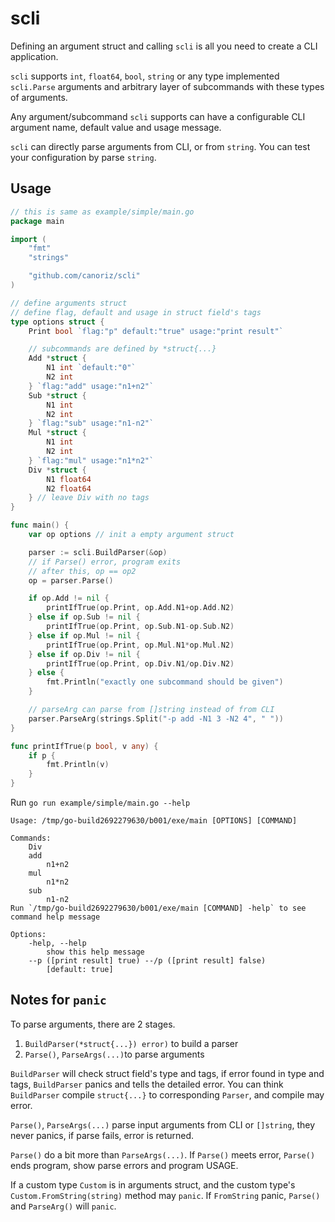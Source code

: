 # scli
Defining an argument struct and calling `scli` is all you need to create a CLI application.

`scli` supports `int`, `float64`, `bool`, `string` or any type implemented `scli.Parse`
arguments and arbitrary layer of subcommands with these types of arguments.

Any argument/subcommand `scli` supports can have a configurable CLI argument name, default value and
usage message.

`scli` can directly parse arguments from CLI, or from `string`. You can test your configuration
by parse `string`.

## Usage
```go
// this is same as example/simple/main.go
package main

import (
    "fmt"
    "strings"

    "github.com/canoriz/scli"
)

// define arguments struct
// define flag, default and usage in struct field's tags
type options struct {
    Print bool `flag:"p" default:"true" usage:"print result"`

    // subcommands are defined by *struct{...}
    Add *struct {
        N1 int `default:"0"`
        N2 int
    } `flag:"add" usage:"n1+n2"`
    Sub *struct {
        N1 int
        N2 int
    } `flag:"sub" usage:"n1-n2"`
    Mul *struct {
        N1 int
        N2 int
    } `flag:"mul" usage:"n1*n2"`
    Div *struct {
        N1 float64
        N2 float64
    } // leave Div with no tags
}

func main() {
    var op options // init a empty argument struct

    parser := scli.BuildParser(&op)
    // if Parse() error, program exits
    // after this, op == op2
    op = parser.Parse()

    if op.Add != nil {
        printIfTrue(op.Print, op.Add.N1+op.Add.N2)
    } else if op.Sub != nil {
        printIfTrue(op.Print, op.Sub.N1-op.Sub.N2)
    } else if op.Mul != nil {
        printIfTrue(op.Print, op.Mul.N1*op.Mul.N2)
    } else if op.Div != nil {
        printIfTrue(op.Print, op.Div.N1/op.Div.N2)
    } else {
        fmt.Println("exactly one subcommand should be given")
    }

    // parseArg can parse from []string instead of from CLI
    parser.ParseArg(strings.Split("-p add -N1 3 -N2 4", " "))
}

func printIfTrue(p bool, v any) {
    if p {
        fmt.Println(v)
    }
}
```

Run `go run example/simple/main.go --help`
```
Usage: /tmp/go-build2692279630/b001/exe/main [OPTIONS] [COMMAND]

Commands:
    Div
    add
        n1+n2
    mul
        n1*n2
    sub
        n1-n2
Run `/tmp/go-build2692279630/b001/exe/main [COMMAND] -help` to see command help message

Options:
    -help, --help
        show this help message
    --p ([print result] true) --/p ([print result] false)
        [default: true]
```

## Notes for `panic`
To parse arguments, there are 2 stages.
1. `BuildParser(*struct{...}) error)` to build a parser
2. `Parse()`, `ParseArgs(...)`to parse arguments

`BuildParser` will check struct field's type and tags,
if error found in type and tags, `BuildParser` panics and tells
the detailed error. You can think `BuildParser` compile `struct{...}` to
corresponding `Parser`, and compile may error.

`Parse()`, `ParseArgs(...)` parse input arguments from CLI or `[]string`,
they never panics, if parse fails, error is returned.

`Parse()` do a bit more than `ParseArgs(...)`. If `Parse()` meets error,
`Parse()` ends program, show parse errors and program USAGE.

If a custom type `Custom` is in arguments struct, and the custom type's
`Custom.FromString(string)` method may `panic`.
If `FromString` panic, `Parse()` and `ParseArg()` will `panic`.
